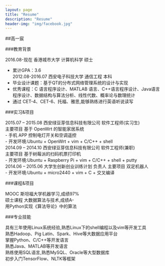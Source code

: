 ```yaml
---
layout: page
title: "Resume"
description: "Resume"
header-img: "img/facebook.jpg"
---
```


##高一宸  

###教育背景  

2016.08-现在        香港城市大学        计算机科学  硕士  
- 累计GPA：3.6  
2012.08-2016.07     西安电子科技大学    通信工程    本科  
- 毕业设计课题：基于QT的分布式网络管理系统的设计与实现  
- 优秀课程：C 语言程序设计、MATLAB 语言、C++语言程序设计、Java语言程序设计、数据结构与算法分析、线性代数、概率论与数理统计  
- 通过 CET-4、CET-6、托福、雅思,能够熟练进行英语听说读写  

###实习&项目  

2015.07 – 2015.08   西安绿豆芽信息科技有限公司      软件工程师(实习生)  
主要项目    基于 OpenWrt 的智能家居系统    
    - 手机 APP 控制电灯开关和空调遥控  
    - 开发环境:Ubuntu + OpenWrt + vim + C/C++ + shell  
2014.09 – 2014.10   西安绿豆芽信息科技有限公司      软件工程师(兼职)  
主要项目    基于树莓派的扫码机票打印机  
    - 开发环境:Ubuntu + Raspberry Pi + vim + C/C++ + shell + putty  
2014.06 – 2015.06   大学生创新创业训练计划          负责人
主要项目    双足机器人  
    - 开发环境:Ubuntu + micro2440 + vim + C + 交叉编译  

###课程&项目  

MOOC 斯坦福大学机器学习,成绩97%  
硕士课程 大数据算法与技术,成绩A-  
用Python实现《算法导论》中的算法  

###专业技能  

具有三年使用Linux系统经验,熟悉Linux下的shell编程以及vim等开发工具  
熟悉Hadoop、Pig Latin、Spark、Hive等大数据应用平台  
掌握Python、C/C++等开发语言  
熟悉Java、MATLAB等开发语言  
熟练使用SQL语言,熟悉MySQL、Oracle等大型数据库  
初步入门TensorFlow、NLTK等框架  
